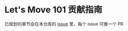 # Let's Move 101 贡献指南

已规划的章节会在本仓库的 [issue](https://github.com/move-cn/letsmove-101/issues) 里，每个 issue 可推一个 PR

